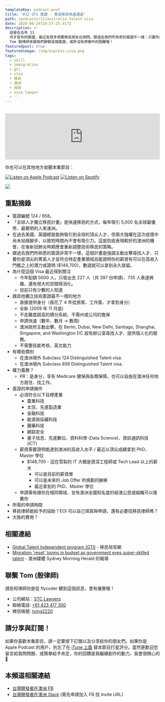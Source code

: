```yaml
---
templateKey: podcast-post
title: '#12 GTI 簽證 - 菁英移民快速通道'
path: /podcasts/12/australia-talent-visa
date: 2020-06-24T10:57:25.917Z
description: >-
  這是在去年 11
  月才宣布的簽證，最近有很多想要移民朋友在詢問。跟過去我們所熟悉的簽證不一樣：只要你是頂尖的菁英人才、符合特定產業領域、且能證明你的薪資有可以在高收入門檻之上的潛力或證明，數週就可以拿到永久居留。本集一樣邀請
  Tom 殷律師來跟我們聊聊這個簽證，或許沒有想像中的困難喔！
featuredpost: true
featuredimage: /img/express-visa.png
tags:
  - skill
  - immigration
  - gti
  - visa
  - 移民
  - 澳洲
  - 技術
  - visa lawyer
  - ''
---
```

<br/>

<iframe src="https://www.listennotes.com/embedded/e/45db3bea3bab4ffb939ef7e27d868201/" height="150px" width="100%" style="width: 1px; min-width: 100%;" frameborder="0" scrolling="no"></iframe>

你也可以在其他地方收聽本集節目：

[![Listen on Apple Podcast](/img/apple_badge.svg)](https://podcasts.apple.com/au/podcast/12-gti-%E8%8F%81%E8%8B%B1%E7%A7%BB%E6%B0%91%E5%BF%AB%E9%80%9F%E9%80%9A%E9%81%93/id1479619488?i=1000479245582&fbclid=IwAR3Hy4hjSj34PUTvYRdAfcL6QddIzVS83AK6UBhogLNN3zvVUE4-Tu6G1uk) [![Listen on Spotify](/img/spotify-badge-165x40.svg)](https://open.spotify.com/episode/46aLCRiQMjVKhpFDMconR5)

![](/img/express-visa.png)

## 重點摘錄

* 簽證編號 124 / 858。
* 「全球人才獨立移民計畫」是快速移民的方式，每年吸引 5,000 名全球最優秀、最聰明的人來澳洲。
* 在過去美國、英國總是能夠吸引到全球的頂尖人才，但兩大強權在這次疫情中尚未站穩腳步，以致短時間內不會有吸引力。這是防疫表現較好的澳洲的機會，在後新冠肺炎時期應會重新調整技術移民的策略。
* 跟過去我們所熟悉的簽證非常不一樣，這個計畫是強調主動出擊尋找人才、只要你是頂尖的菁英人才並符合特定產業領域且能證明你的薪資有可以在高收入門檻之上的潛力或證明 ($148,700)，數週就可以拿到永久居留。
* 為什麼這個 Visa 最近得到關注
  * 今年配額 5000 人，只發出去 227 人（共 397 份申請)、735 人表達興趣，還有很大的空間得消化。
  * 目前只有少數的人知道
* 跟其他獨立技術簽證最不一樣的地方
  * 直接提供身分（我花了 4 年從旅客、工作簽、才拿到身分）
  * 全新 (2009 年 11 月底)
  * 不走難度超高的積分系統、不需州或公司的擔保
  * 申請快速（數年、數月 → 數周) 
  * 澳洲政府主動出擊，在 Berlin, Dubai, New Delhi, Santiago, Shanghai, Singapore, and Washington DC 設有辦公室尋找人才、提供個人化的服務。
  * 不需要技能考核、英文能力
* 有哪些類別
  * 在澳洲境外 Subclass 124 Distinguished Talent visa.
  * 在澳洲境內 Subclass 858 Distinguished Talent visa.
* 權力義務？
  * PR：是身分，享有 Medicare 健保與各類保障。也可以自由在澳洲任何地方居住、找工作。
* 簽證的申請條件
  * 必須符合以下目標產業
    * 農業科技
    * 太空、先進製造業
    * 金融科技
    * 能源與採礦科技
    * 醫藥科技
    * 網路安全
    * 量子信息、先進數位、資料科學 (Data Science)、資訊通訊科技 (ICT)
  * 薪資需要證明能達到澳洲的高收入水平 / 最近以頂尖成績拿到 PhD、Master 學位
    * $148,700 - 這在雪梨的 IT 大概是資深工程師或 Tech Lead 以上的薪水
      * 可以是目前的薪資單
      * 可以是未來的 Job Offer 所規劃的酬勞
      * 最近拿到的 PhD、Master 學位
  * 申請需有跟你在相同領域、並有澳洲全國知名度的紐澳公民或組織可以推薦你
* 所需的申請時間
* 移民律師能給予的協助？EOI 可以自己填寫與申請，還有必要找移民律師嗎？
* 大致的費用？

## 相關連結

* [Global Talent Independent program (GTI)](https://immi.homeaffairs.gov.au/visas/working-in-australia/visas-for-innovation/global-talent-independent-program) - 移民局官網
* [Migration 'reset' looms in budget as government eyes super-skilled talent](https://www.smh.com.au/politics/federal/migration-reset-looms-in-budget-as-government-eyes-super-skilled-talent-20200521-p54vcl.html) - 澳洲媒體 Sydney Morning Herald 的報導

## 聯繫 Tom (殷律師)

請告知律師你是從 flycoder 聽到這個訊息，會有優惠喔！

* 公司網站：[STC Lawyers](http://www.stc-lawyers.com.cn/index.php) 
* 聯絡電話: [+61 423 417 300](tel://+61-423-417-300)
* 微信帳號: [tying2220](weixin://typing2220)

## 請分享與訂閱！

如果你喜歡本集節目，請一定要按下訂閱以及分享給你的朋友們。如果你是 Apple Podcast 的用戶，別忘了在 [iTune 上面](https://podcasts.apple.com/au/podcast/flycoder-%E9%A3%9B%E8%A1%8C%E9%96%8B%E7%99%BC%E8%80%85/id1479619488) 替本節目打星評分。當然更歡迎您留言給我問問題、或簡單給予肯定，你的回饋是我繼續創作的動力，我會很開心的 🙏

## 本頻道相關連結

* [台灣開發者在澳洲 FB](https://www.facebook.com/groups/1093925090649556)
* [台灣開發者在澳洲 Slack](https://app.slack.com/client/T775H1ELC/CP0UDEJH0) (需先申請加入 FB 找 Invite URL)<br/>
